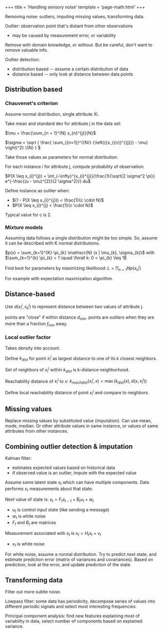 +++
title = 'Handling sensory noise'
template = 'page-math.html'
+++

Removing noise: outliers, imputing missing values, transforming data.

Outlier: observation point that's distant from other observations
- may be caused by measurement error, or variability

Remove with domain knowledge, or without.
But be careful, don't want to remove valuable info.

Outlier detection:
- distribution based -- assume a certain distribution of data
- distance based -- only look at distance between data points

## Distribution based
### Chauvenet's criterion
Assume normal distribution, single attribute Xi.

Take mean and standard dev for attribute j in the data set:

$\mu = \frac{\sum_{n = 1}^{N} x_{n}^{j}}{N}$

$\sigma = \sqrt { \frac{ \sum_{{n=1}}^{{N}} {\left({{x_{{n}}^{{j}}}  - \mu} \right)^2} }{N} } $

Take those values as parameters for normal distribution.

For each instance i for attribute j, compute probability of observation:

$P(X \leq x_{i}^{j}) = \int_{-\infty}^{x_{i}^{j}}{\frac{1}{\sqrt{2 \sigma^2 \pi}} e^{-\frac{(u - \mu)^{2}}{2 \sigma^2}}} du$

Define instance as outlier when:
- $(1 - P(X \leq x_{i}^{j})) < \frac{1}{c \cdot N}$
- $P(X \leq x_{i}^{j} < \frac{1}{c \cdot N}$

Typical value for $c$ is 2.


### Mixture models
Assuming data follows a single distribution might be too simple.
So, assume it can be described with K normal distributions.

$p(x) = \sum_{k=1}^{K} \pi_{k} \mathscr{N} (x | \mu_{k}, \sigma_{k})$ with $\sum_{k=1}^{k} \pi_{k} = 1 \quad \forall k: 0 < \pi_{k} \leq 1$

Find best for parameters by maximizing likelihood: $L = \prod_{n=1}{N} p(x_{n}^{j})$

For example with expectation maximization algorithm.

## Distance-based
Use $d(x_{i}^{j}, x_{k}^{j})$ to represent distance between two values of attribute j.

points are "close" if within distance $d_{min}$.
points are outliers when they are more than a fraction $f_{min}$ away.

### Local outlier factor
Takes density into account.

Define $k_{dist}$ for point $x_{i}^{j}$ as largest distance to one of its k closest neighbors.

Set of neighbors of $x_{i}^{j}$ within $k_{dist}$ is k-distance neighborhood.

Reachability distance of $x_{i}^{j}$ to $x$: $k_{reach dist} (x_{i}^{j}, x) = \max (k_{dist}(x), d(x, x_{i}^{j}))$

Define local reachability distance of point $x_{i}^{j}$ and compare to neighbors.

## Missing values
Replace missing values by substituted value (imputation).
Can use mean, mode, median.
Or other attribute values in same instance, or values of same attributes from other instances.

## Combining outlier detection & imputation
Kalman filter:
- estimates expected values based on historical data
- if observed value is an outlier, impute with the expected value

Assume some latent state $s_{t}$ which can have multiple components.
Data performs $x_t$ measurements about that state.

Next value of state is: $s_{t} = F_{t} s_{t-1} + B_{t} u_{t} + w_{t}$
- $u_{t}$ is control input state (like sending a message)
- $w_{t}$ is white noise
- $F_{t}$ and $B_{t}$ are matrices

Measurement associated with $s_{t}$ is $x_{t} = H_{t} s_{t} + v_{t}$
- $v_{t}$ is white noise

For white noise, assume a normal distribution.
Try to predict next state, and estimate prediction error (matrix of variances and covariances).
Based on prediction, look at the error, and update prediction of the state.

## Transforming data
Filter out more subtle noise.

Lowpass filter: some data has periodicity, decompose series of values into different periodic signals and select most interesting frequencies.

Principal component analysis: find new features explaining most of variability in data, select number of components based on explained variance.
